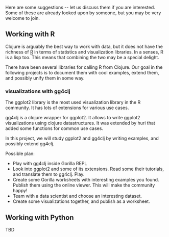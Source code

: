 
Here are some suggestions -- let us discuss them if you are interested. Some of these are already looked upon by someone, but you may be very welcome to join.

## Working with R

Clojure is arguably the best way to work with data, but it does not have the richness of [R](https://www.r-project.org/) in terms of statistics and visualization libraries. In a senses, R is a lisp too. This means that combining the two may be a special delight. 

There have been several libraries for calling R from Clojure. Our goal in the following projects is to document them with cool examples, extend them, and possibly unify them in some way.

### visualizations with gg4clj

The ggplot2 library is the most used visualization library in the R community.
It has lots of extensions for various use cases.

gg4clj is a clojure wrapper for ggplot2.
It allows to write ggplot2 visualizations using clojure datastructures.
It was extended by huri that added some functions for common use cases.

In this project, we will study ggplot2 and gg4clj by writing examples, and possibly extend gg4clj.

Possible plan:
- Play with gg4clj inside Gorilla REPL
- Look into ggplot2 and some of its extensions. Read some their tutorials, and translate them to gg4clj. Play.
- Create some Gorilla worksheets with interesting examples you found. Publish them using the online viewer. This will make the community happy!
- Team with a data scientist and choose an interesting dataset.
- Create some visualizations together, and publish as a worksheet.

## Working with Python

TBD
 
